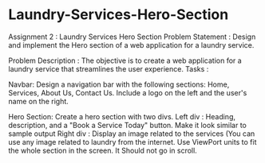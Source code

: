# Laundry-Services-Hero-Section
Assignment 2  : Laundry Services Hero Section
Problem Statement : Design and implement the Hero section of a web application for a laundry service.

Problem Description : The objective is to create a web application for a laundry service that streamlines the user experience.
Tasks : 

Navbar:
Design a navigation bar with the following sections: Home, Services, About Us, Contact Us.
Include a logo on the left and the user's name on the right.

Hero Section:
Create a hero section with two divs.
Left div : Heading, description, and a "Book a Service Today" button. 
Make it look similar to sample output
Right div : Display an image related to the services (You can use any image related to laundry from the internet.
Use ViewPort units to fit the whole section in the screen. It Should not go in scroll.

